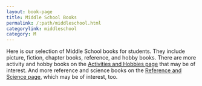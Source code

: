 ```yaml
---
layout: book-page
title: Middle School Books
permalink: /:path/middleschool.html
categorylink: middleschool
category: M
---
```


<p class="lead">Here is our selection of Middle School books for students. They include picture, fiction, chapter books, reference, and hobby books. There are more activity and hobby books on the <a href="./activity-hobby.html">Activities and Hobbies page</a> that may be of interest. And more reference and science books on the <a href="./reference-science.html">Reference and Science page</a>, which may be of interest, too.</p>
